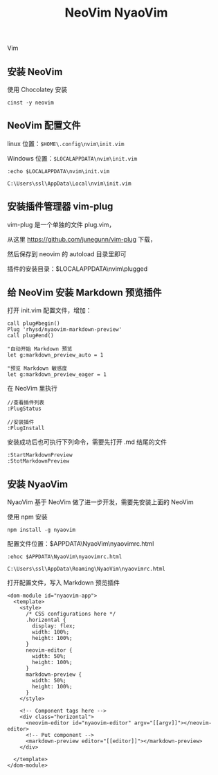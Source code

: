 ﻿---
title: NeoVim NyaoVim
categories:
  - Vim
tags:
  - Vim
  - NeoVim
  - NyaoVim
---

Vim

<!--more-->

## 安装 NeoVim

使用 Chocolatey 安装
```
cinst -y neovim
```

## NeoVim 配置文件

linux 位置：`$HOME\.config\nvim\init.vim`

Windows 位置：`$LOCALAPPDATA\nvim\init.vim`

```
:echo $LOCALAPPDATA\nvim\init.vim

C:\Users\ssl\AppData\Local\nvim\init.vim
```

## 安装插件管理器 vim-plug

vim-plug 是一个单独的文件 plug.vim，

从这里 https://github.com/junegunn/vim-plug 下载，

然后保存到 neovim 的 autoload 目录里即可

插件的安装目录：$LOCALAPPDATA\nvim\plugged

## 给 NeoVim 安装 Markdown 预览插件

打开 init.vim 配置文件，增加：
```
call plug#begin()
Plug 'rhysd/nyaovim-markdown-preview'
call plug#end()

"自动开始 Markdown 预览
let g:markdown_preview_auto = 1

"预览 Markdown 敏感度
let g:markdown_preview_eager = 1
```

在 NeoVim 里执行
```
//查看插件列表
:PlugStatus

//安装插件
:PlugInstall
```

安装成功后也可执行下列命令，需要先打开 .md 结尾的文件
```
:StartMarkdownPreview
:StotMarkdownPreview
```

## 安装 NyaoVim

NyaoVim 基于 NeoVim 做了进一步开发，需要先安装上面的 NeoVim

使用 npm 安装
```
npm install -g nyaovim
```

配置文件位置：$APPDATA\NyaoVim\nyaovimrc.html
```
:ehoc $APPDATA\NyaoVim\nyaovimrc.html

C:\Users\ssl\AppData\Roaming\NyaoVim\nyaovimrc.html
```

打开配置文件，写入 Markdown 预览插件
```
<dom-module id="nyaovim-app">
  <template>
    <style>
      /* CSS configurations here */
      .horizontal {
        display: flex;
        width: 100%;
        height: 100%;
      }
      neovim-editor {
        width: 50%;
        height: 100%;
      }
      markdown-preview {
        width: 50%;
        height: 100%;
      }
    </style>

    <!-- Component tags here -->
    <div class="horizontal">
      <neovim-editor id="nyaovim-editor" argv="[[argv]]"></neovim-editor>
      <!-- Put component -->
      <markdown-preview editor="[[editor]]"></markdown-preview>
    </div>

  </template>
</dom-module>
```
